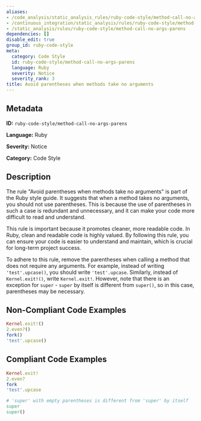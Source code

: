 ```yaml
---
aliases:
- /code_analysis/static_analysis_rules/ruby-code-style/method-call-no-args-parens
- /continuous_integration/static_analysis/rules/ruby-code-style/method-call-no-args-parens
- /static_analysis/rules/ruby-code-style/method-call-no-args-parens
dependencies: []
disable_edit: true
group_id: ruby-code-style
meta:
  category: Code Style
  id: ruby-code-style/method-call-no-args-parens
  language: Ruby
  severity: Notice
  severity_rank: 3
title: Avoid parentheses when methods take no arguments
---
```

<!--  SOURCED FROM https://github.com/DataDog/datadog-static-analyzer-rule-docs -->


## Metadata
**ID:** `ruby-code-style/method-call-no-args-parens`

**Language:** Ruby

**Severity:** Notice

**Category:** Code Style

## Description
The rule "Avoid parentheses when methods take no arguments" is part of the Ruby style guide. It suggests that when a method takes no arguments, you should not use parentheses. This is because the use of parentheses in such a case is redundant and unnecessary, and it can make your code more difficult to read and understand.

This rule is important because it promotes cleaner, more readable code. In Ruby, clean and readable code is highly valued. By following this rule, you can ensure your code is easier to understand and maintain, which is crucial for long-term project success.

To adhere to this rule, remove the parentheses when calling a method that does not require any arguments. For example, instead of writing `'test'.upcase()`, you should write `'test'.upcase`. Similarly, instead of `Kernel.exit!()`, write `Kernel.exit!`. However, note that there is an exception for `super` - `super` by itself is different from `super()`, so in this case, parentheses may be necessary.

## Non-Compliant Code Examples
```ruby
Kernel.exit!()
2.even?()
fork()
'test'.upcase()

```

## Compliant Code Examples
```ruby
Kernel.exit!
2.even?
fork
'test'.upcase

# 'super' with empty parentheses is different from 'super' by itself
super
super()

```
